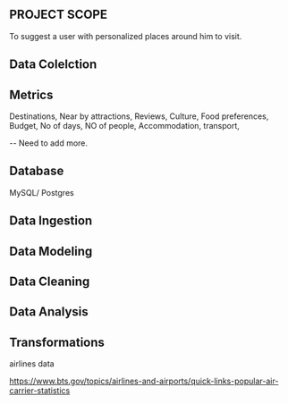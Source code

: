 ## PROJECT SCOPE

To suggest a user with personalized places around him to visit. 



## Data Colelction


## Metrics
Destinations, Near by attractions, Reviews, Culture, Food preferences, Budget, No of days, NO of people, Accommodation, transport,

-- Need to add more.


## Database 
MySQL/ Postgres

## Data Ingestion


## Data Modeling 

## Data Cleaning

## Data Analysis

## Transformations




airlines data

https://www.bts.gov/topics/airlines-and-airports/quick-links-popular-air-carrier-statistics
